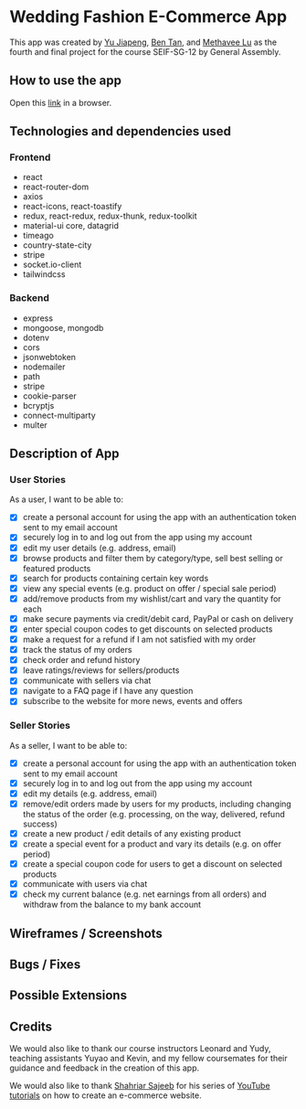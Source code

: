 # Wedding Fashion E-Commerce App
This app was created by [Yu Jiapeng](https://github.com/YJP1989), [Ben Tan](https://github.com/bentan-22), and [Methavee Lu](https://github.com/methaveelu) as the fourth and final project for the course SEIF-SG-12 by General Assembly.

## How to use the app
Open this [link]() in a browser.

## Technologies and dependencies used
### Frontend
* react
* react-router-dom
* axios
* react-icons, react-toastify
* redux, react-redux, redux-thunk, redux-toolkit
* material-ui core, datagrid
* timeago
* country-state-city
* stripe
* socket.io-client
* tailwindcss

### Backend
* express
* mongoose, mongodb
* dotenv
* cors
* jsonwebtoken
* nodemailer
* path
* stripe
* cookie-parser
* bcryptjs
* connect-multiparty
* multer

## Description of App
### User Stories
As a user, I want to be able to:
- [x] create a personal account for using the app with an authentication token sent to my email account
- [x] securely log in to and log out from the app using my account
- [x] edit my user details (e.g. address, email)
- [x] browse products and filter them by category/type, sell best selling or featured products
- [x] search for products containing certain key words
- [x] view any special events (e.g. product on offer / special sale period)
- [x] add/remove products from my wishlist/cart and vary the quantity for each
- [x] make secure payments via credit/debit card, PayPal or cash on delivery
- [x] enter special coupon codes to get discounts on selected products
- [x] make a request for a refund if I am not satisfied with my order
- [x] track the status of my orders
- [x] check order and refund history
- [x] leave ratings/reviews for sellers/products
- [x] communicate with sellers via chat
- [x] navigate to a FAQ page if I have any question
- [x] subscribe to the website for more news, events and offers

### Seller Stories
As a seller, I want to be able to:
- [x] create a personal account for using the app with an authentication token sent to my email account
- [x] securely log in to and log out from the app using my account
- [x] edit my details (e.g. address, email)
- [x] remove/edit orders made by users for my products, including changing the status of the order (e.g. processing, on the way, delivered, refund success)
- [x] create a new product / edit details of any existing product
- [x] create a special event for a product and vary its details (e.g. on offer period)
- [x] create a special coupon code for users to get a discount on selected products
- [x] communicate with users via chat
- [x] check my current balance (e.g. net earnings from all orders) and withdraw from the balance to my bank account

## Wireframes / Screenshots

## Bugs / Fixes

## Possible Extensions

## Credits
We would also like to thank our course instructors Leonard and Yudy, teaching assistants Yuyao and Kevin, and my fellow coursemates for their guidance and feedback in the creation of this app.

We would also like to thank [Shahriar Sajeeb](https://github.com/shahriarsajeeb) for his series of [YouTube tutorials](https://www.youtube.com/watch?v=XxnUSZOgMLY) on how to create an e-commerce website.
